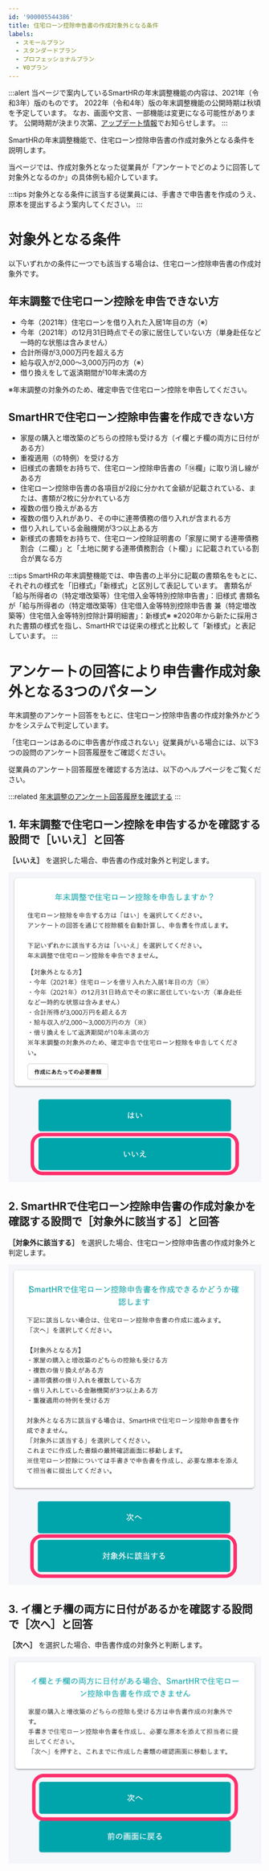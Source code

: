 ```yaml
---
id: '900005544386'
title: 住宅ローン控除申告書の作成対象外となる条件
labels:
  - スモールプラン
  - スタンダードプラン
  - プロフェッショナルプラン
  - ¥0プラン
---
```

:::alert
当ページで案内しているSmartHRの年末調整機能の内容は、2021年（令和3年）版のものです。
2022年（令和4年）版の年末調整機能の公開時期は秋頃を予定しています。
なお、画面や文言、一部機能は変更になる可能性があります。
公開時期が決まり次第、[アップデート情報](https://smarthr.jp/update)でお知らせします。
:::

SmartHRの年末調整機能で、住宅ローン控除申告書の作成対象外となる条件を説明します。

当ページでは、作成対象外となった従業員が「アンケートでどのように回答して対象外となるのか」の具体例も紹介しています。

:::tips
対象外となる条件に該当する従業員には、手書きで申告書を作成のうえ、原本を提出するよう案内してください。
:::

# 対象外となる条件

以下いずれかの条件に一つでも該当する場合は、住宅ローン控除申告書の作成対象外です。

## 年末調整で住宅ローン控除を申告できない方

- 今年（2021年）住宅ローンを借り入れた入居1年目の方（※）
- 今年（2021年）の12月31日時点でその家に居住していない方（単身赴任など一時的な状態は含みません）
- 合計所得が3,000万円を超える方
- 給与収入が2,000〜3,000万円の方（※）
- 借り換えをして返済期間が10年未満の方

※年末調整の対象外のため、確定申告で住宅ローン控除を申告してください。

## SmartHRで住宅ローン控除申告書を作成できない方

- 家屋の購入と増改築のどちらの控除も受ける方（イ欄とチ欄の両方に日付がある方）
- 重複適用（の特例）を受ける方
- 旧様式の書類をお持ちで、住宅ローン控除申告書の「⑭欄」に取り消し線がある方
- 住宅ローン控除申告書の各項目が2段に分かれて金額が記載されている、または、書類が2枚に分かれている方
- 複数の借り換えがある方
- 複数の借り入れがあり、その中に連帯債務の借り入れが含まれる方
- 借り入れしている金融機関が3つ以上ある方
- 新様式の書類をお持ちで、住宅ローン控除証明書の「家屋に関する連帯債務割合（ニ欄）」と「土地に関する連帯債務割合（ト欄）」に記載されている割合が異なる方

:::tips
SmartHRの年末調整機能では、申告書の上半分に記載の書類名をもとに、それぞれの様式を「旧様式」「新様式」と区別して表記しています。
書類名が「給与所得者の（特定増改築等）住宅借入金等特別控除申告書」：旧様式
書類名が「給与所得者の（特定増改築等）住宅借入金等特別控除申告書 兼（特定増改築等）住宅借入金等特別控除計算明細書」：新様式※
※2020年から新たに採用された書類の様式を指し、SmartHRでは従来の様式と比較して「新様式」と表記しています。
:::

# アンケートの回答により申告書作成対象外となる3つのパターン

年末調整のアンケート回答をもとに、住宅ローン控除申告書の作成対象外かどうかをシステムで判定しています。

「住宅ローンはあるのに申告書が作成されない」従業員がいる場合には、以下3つの設問のアンケート回答履歴をご確認ください。

従業員のアンケート回答履歴を確認する方法は、以下のヘルプページをご覧ください。

:::related
[年末調整のアンケート回答履歴を確認する](https://knowledge.smarthr.jp/hc/ja/articles/360053297094)
:::

## 1\. 年末調整で住宅ローン控除を申告するかを確認する設問で［いいえ］と回答

 **［いいえ］** を選択した場合、申告書の作成対象外と判定します。

![](./00________SmartHR____________.png)

## 2\. SmartHRで住宅ローン控除申告書の作成対象かを確認する設問で［対象外に該当する］と回答

 **［対象外に該当する］** を選択した場合、住宅ローン控除申告書の作成対象外と判定します。

![](./01________SmartHR____________.png)

## 3\. イ欄とチ欄の両方に日付があるかを確認する設問で［次へ］と回答

 **［次へ］** を選択した場合、申告書作成の対象外と判断します。

![](./02________SmartHR____________.png)
